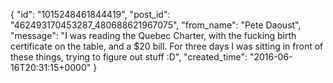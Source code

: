  {
   "id": "1015248461844419",
   "post_id": "462493170453287_480688621967075",
   "from_name": "Pete Daoust",
   "message": "I was reading the Quebec Charter, with the fucking birth certificate on the table, and a $20 bill. For three days I was sitting in front of these things, trying to figure out stuff :D",
   "created_time": "2016-06-16T20:31:15+0000"
 }
